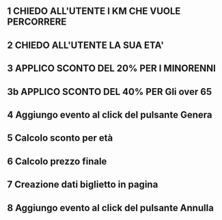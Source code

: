 ## 1 CHIEDO ALL'UTENTE I KM CHE VUOLE PERCORRERE

## 2 CHIEDO ALL'UTENTE LA SUA ETA'

## 3 APPLICO SCONTO DEL 20% PER I MINORENNI

## 3b APPLICO SCONTO DEL 40% PER Gli over 65

## 4 Aggiungo evento al click del pulsante Genera

## 5 Calcolo sconto per età

## 6 Calcolo prezzo finale

## 7 Creazione dati biglietto in pagina

## 8 Aggiungo evento al click del pulsante Annulla
